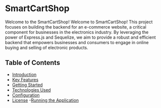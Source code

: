 # SmartCartShop

Welcome to the SmartCartShop!
Welcome to SmartCartShop! This project focuses on building the backend for an e-commerce website, a critical component for businesses in the electronics industry. By leveraging the power of Express.js and Sequelize, we aim to provide a robust and efficient backend that empowers businesses and consumers to engage in online buying and selling of electronic products.

## Table of Contents

- [Introduction](#Introduction)
- [Key Features](#keyfeatures)
- [Getting Started](#getting-started)
- [Technologies Used](#TechnologiesUsed)
- [Configuration](#Configuration)
- [License](#license) -[Running the Application](#RunningtheApplication)
